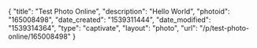 {
    "title": "Test Photo Online",
    "description": "Hello World",
    "photoid": "165008498",
    "date_created": "1539311444",
    "date_modified": "1539314364",
    "type": "captivate",
    "layout": "photo",
    "url": "\/p\/test-photo-online\/165008498"
}